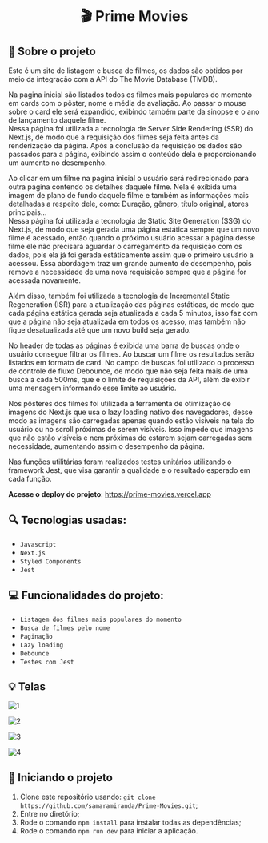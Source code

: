 <h1 align="center">
  🎬 Prime Movies
</h1>


## :rocket: Sobre o projeto

Este é um site de listagem e busca de filmes, os dados são obtidos por meio da integração com a API do The Movie Database (TMDB). 

Na pagina inicial são listados todos os filmes mais populares do momento em cards com o pôster, nome e média de avaliação. Ao passar o mouse sobre o card ele será expandido, exibindo também parte da sinopse e o ano de lançamento daquele filme.<br/>
Nessa página foi utilizada a tecnologia de Server Side Rendering (SSR) do Next.js, de modo que a requisição dos filmes seja feita antes da renderização da página. Após a conclusão da requisição os dados são passados para a página, exibindo assim o conteúdo dela e proporcionando um aumento no desempenho.


Ao clicar em um filme na pagina inicial o usuário será redirecionado para outra página contendo os detalhes daquele filme. Nela é exibida uma imagem de plano de fundo daquele filme e também as informações mais detalhadas a respeito dele, como: Duração, gênero, título original, atores principais...<br/>
Nessa página foi utilizada a tecnologia de Static Site Generation (SSG) do Next.js, de modo que seja gerada uma página estática sempre que um novo filme é acessado, então quando o próximo usuário acessar a página desse filme ele não precisará aguardar o carregamento da requisição com os dados, pois ela já foi gerada estáticamente assim que o primeiro usuário a acessou. Essa abordagem traz um grande aumento de desempenho, pois remove a necessidade de uma nova requisição sempre que a página for acessada novamente.

Além disso, também foi utilizada a tecnologia de Incremental Static Regeneration (ISR) para a atualização das páginas estáticas, de modo que cada página estática gerada seja atualizada a cada 5 minutos, isso faz com que a página não seja atualizada em todos os acesso, mas também não fique desatualizada até que um novo build seja gerado.

No header de todas as páginas é exibida uma barra de buscas onde o usuário consegue filtrar os filmes. Ao buscar um filme os resultados serão listados em formato de card. No campo de buscas foi utilizado o processo de controle de fluxo Debounce, de modo que não seja feita mais de uma busca a cada 500ms, que é o limite de requisições da API, além de exibir uma mensagem informando esse limite ao usuário.

Nos pôsteres dos filmes foi utilizada a ferramenta de otimização de imagens do Next.js que usa o lazy loading nativo dos navegadores, desse modo as imagens são carregadas apenas quando estão visíveis na tela do usuário ou no scroll próximas de serem visíveis. Isso impede que imagens que não estão visíveis e nem próximas de estarem sejam carregadas sem necessidade, aumentando assim o desempenho da página.

Nas funções utilitárias foram realizados testes unitários utilizando o framework Jest, que visa garantir a qualidade e o resultado esperado em cada função.

**Acesse o deploy do projeto**: https://prime-movies.vercel.app

## :mag: Tecnologias usadas:

- `Javascript`
- `Next.js`
- `Styled Components`
- `Jest`


## :computer: Funcionalidades do projeto:

- `Listagem dos filmes mais populares do momento`
- `Busca de filmes pelo nome`
- `Paginação`
- `Lazy loading`
- `Debounce`
- `Testes com Jest`


## :bulb: Telas
![1](https://user-images.githubusercontent.com/23708544/202025696-c11e7ba8-f1a4-4fd2-8fa8-009d2008b261.png)

![2](https://user-images.githubusercontent.com/23708544/202026538-a22214d3-8c8c-4a8a-97da-d92a875b5913.png)

![3](https://user-images.githubusercontent.com/23708544/202026818-5bc928bd-16c5-4058-8b98-44c808ea26c6.png)

![4](https://user-images.githubusercontent.com/23708544/202026885-1249ea82-c15f-482b-a2df-b6c779741c2e.png)



## :wrench: Iniciando o projeto
1. Clone este repositório usando: `git clone https://github.com/samaramiranda/Prime-Movies.git`;
2. Entre no diretório;
3. Rode o comando `npm install` para instalar todas as dependências;
4. Rode o comando `npm run dev` para iniciar a aplicação.
